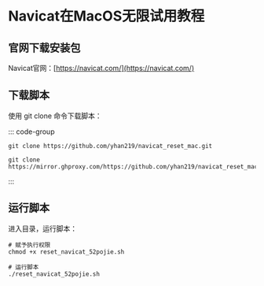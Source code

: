 # Navicat在MacOS无限试用教程

## 官网下载安装包

Navicat官网：[https://navicat.com/](https://navicat.com/)

## 下载脚本

使用 git clone 命令下载脚本：

::: code-group
```shell [GitHub]
git clone https://github.com/yhan219/navicat_reset_mac.git
```

```shell [镜像加速]
git clone https://mirror.ghproxy.com/https://github.com/yhan219/navicat_reset_mac.git
```
:::

## 运行脚本

进入目录，运行脚本：

```shell
# 赋予执行权限
chmod +x reset_navicat_52pojie.sh

# 运行脚本
./reset_navicat_52pojie.sh
```